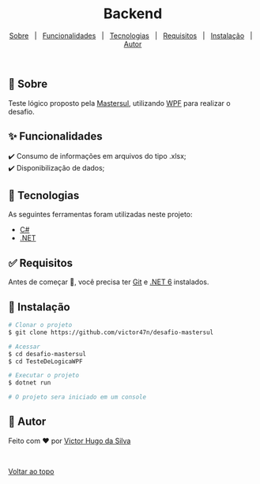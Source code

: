 <h1 align="center">Backend</h1>

<p align="center">
  <a href="#dart-sobre">Sobre</a> &#xa0; | &#xa0; 
  <a href="#sparkles-funcionalidades">Funcionalidades</a> &#xa0; | &#xa0;
  <a href="#rocket-tecnologias">Tecnologias</a> &#xa0; | &#xa0;
  <a href="#white_check_mark-requisitos">Requisitos</a> &#xa0; | &#xa0;
  <a href="#checkered_flag-instalacao">Instalação</a> &#xa0; | &#xa0;
  <a href="https://github.com/victor47n" target="_blank">Autor</a>
</p>

<br>

## :dart: Sobre ##

Teste lógico proposto pela [Mastersul](https://mastersul.com.br/), utilizando [WPF](https://docs.microsoft.com/pt-br/visualstudio/designers/getting-started-with-wpf?view=vs-2022#:~:text=Windows%20Presentation%20Foundation%20%C3%A9%20uma,cliente%20da%20%C3%A1rea%20de%20trabalho.&text=O%20WPF%20usa%20a%20linguagem,declarativo%20para%20programa%C3%A7%C3%A3o%20de%20aplicativos.) para realizar o desafio.

## :sparkles: Funcionalidades ##

:heavy_check_mark: Consumo de informações em arquivos do tipo .xlsx;\
:heavy_check_mark: Disponibilização de dados;

## :rocket: Tecnologias ##

As seguintes ferramentas foram utilizadas neste projeto:

- [C#](https://docs.microsoft.com/pt-br/dotnet/csharp/)
- [.NET](https://dotnet.microsoft.com/)

## :white_check_mark: Requisitos ##

Antes de começar :checkered_flag:, você precisa ter [Git](https://git-scm.com) e [.NET 6](https://dotnet.microsoft.com/en-us/download/dotnet/6.0) instalados.

## :checkered_flag: Instalação ##

```bash
# Clonar o projeto
$ git clone https://github.com/victor47n/desafio-mastersul

# Acessar
$ cd desafio-mastersul
$ cd TesteDeLogicaWPF

# Executar o projeto
$ dotnet run

# O projeto sera iniciado em um console
```
## :memo: Autor ##

Feito com :heart: por <a href="https://github.com/victor47n" target="_blank">Victor Hugo da Silva</a>

&#xa0;

<a href="#top">Voltar ao topo</a>
